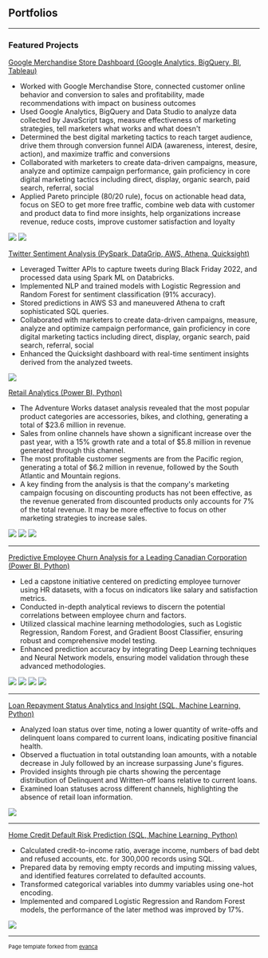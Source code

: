 ## Portfolios

---

### Featured Projects

[Google Merchandise Store Dashboard (Google Analytics, BigQuery, BI, Tableau)](https://www.linkedin.com/in/arunabho-kanti-som/details/projects/)
- Worked with Google Merchandise Store, connected customer online behavior and conversion to sales and profitability, made recommendations with impact on business outcomes
- Used Google Analytics, BigQuery and Data Studio to analyze data collected by JavaScript tags, measure effectiveness of marketing strategies, tell marketers what works and what doesn't
- Determined the best digital marketing tactics to reach target audience, drive them through conversion funnel AIDA (awareness, interest, desire, action), and maximize traffic and conversions
- Collaborated with marketers to create data-driven campaigns, measure, analyze and optimize campaign performance, gain proficiency in core digital marketing tactics including direct, display, organic search, paid search, referral, social
- Applied Pareto principle (80/20 rule), focus on actionable head data, focus on SEO to get more free traffic, combine web data with customer and product data to find more insights, help organizations increase revenue, reduce costs, improve customer satisfaction and loyalty


<img src="images/Google Analytics 1.png?raw=true"/>
<img src="images/Google Analytic KPI.png?raw=true"/>


[Twitter Sentiment Analysis (PySpark, DataGrip, AWS, Athena, Quicksight)](https://github.com/AarunabhS/SentimentAnalysis)
- Leveraged Twitter APIs to capture tweets during Black Friday 2022, and processed data using Spark ML on Databricks.
- Implemented NLP and trained models with Logistic Regression and Random Forest for sentiment classification (91% accuracy).
- Stored predictions in AWS S3 and maneuvered Athena to craft sophisticated SQL queries.
- Collaborated with marketers to create data-driven campaigns, measure, analyze and optimize campaign performance, gain proficiency in core digital marketing tactics including direct, display, organic search, paid search, referral, social
- Enhanced the Quicksight dashboard with real-time sentiment insights derived from the analyzed tweets.
  
<img src="images/Dashboard for Quicksight.png?raw=true"/>


[Retail Analytics (Power BI, Python)](https://www.linkedin.com/in/arunabho-kanti-som/details/projects/)
- The Adventure Works dataset analysis revealed that the most popular product categories are accessories, bikes, and clothing, generating a total of $23.6 million in revenue.
- Sales from online channels have shown a significant increase over the past year, with a 15% growth rate and a total of $5.8 million in revenue generated through this channel.
- The most profitable customer segments are from the Pacific region, generating a total of $6.2 million in revenue, followed by the South Atlantic and Mountain regions.
- A key finding from the analysis is that the company's marketing campaign focusing on discounting products has not been effective, as the revenue generated from discounted products only accounts for 7% of the total revenue. It may be more effective to focus on other marketing strategies to increase sales.

<img src="images/Retail Analytic.png?raw=true"/>
<img src="images/Retail Analytic2.png?raw=true"/>
<img src="images/Retail Analytic1.png?raw=true"/>

---
[Predictive Employee Churn Analysis for a Leading Canadian Corporation (Power BI, Python)](https://www.linkedin.com/in/arunabho-kanti-som/details/projects/)
- Led a capstone initiative centered on predicting employee turnover using HR datasets, with a focus on indicators like salary and satisfaction metrics.
- Conducted in-depth analytical reviews to discern the potential correlations between employee churn and factors.
- Utilized classical machine learning methodologies, such as Logistic Regression, Random Forest, and Gradient Boost Classifier, ensuring robust and comprehensive model testing.
- Enhanced prediction accuracy by integrating Deep Learning techniques and Neural Network models, ensuring model validation through these advanced methodologies.

<img src="images/ec4.png?raw=true"/>
<img src="images/ec2.png?raw=true"/>
<img src="images/ec3.png?raw=true"/>
<img src="images/employee1.png?raw=true"/>

---
[Loan Repayment Status Analytics and Insight (SQL, Machine Learning, Python)](https://www.linkedin.com/in/arunabho-kanti-som/details/projects/)
-	Analyzed loan status over time, noting a lower quantity of write-offs and delinquent loans compared to current loans, indicating positive financial health.
-	Observed a fluctuation in total outstanding loan amounts, with a notable decrease in July followed by an increase surpassing June's figures.
-	Provided insights through pie charts showing the percentage distribution of Delinquent and Written-off loans relative to current loans.
-	Examined loan statuses across different channels, highlighting the absence of retail loan information.
<img src="images/Loan Data.png?raw=true"/>

---
[Home Credit Default Risk Prediction (SQL, Machine Learning, Python)](https://www.linkedin.com/in/arunabho-kanti-som/details/projects/)
-	Calculated credit-to-income ratio, average income, numbers of bad debt and refused accounts, etc. for 300,000 records using SQL.
-	Prepared data by removing empty records and imputing missing values, and identified features correlated to defaulted accounts.
-	Transformed categorical variables into dummy variables using one-hot encoding.
-	Implemented and compared Logistic Regression and Random Forest models, the performance of the later method was improved by 17%.
<img src="images/Random Forest AOC.png?raw=true"/>






---
<p style="font-size:11px">Page template forked from <a href="https://github.com/evanca/quick-portfolio">evanca</a></p>
<!-- Remove above link if you don't want to attibute -->
